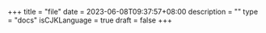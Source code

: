+++
title = "file"
date = 2023-06-08T09:37:57+08:00
description = ""
type = "docs"
isCJKLanguage = true
draft = false
+++